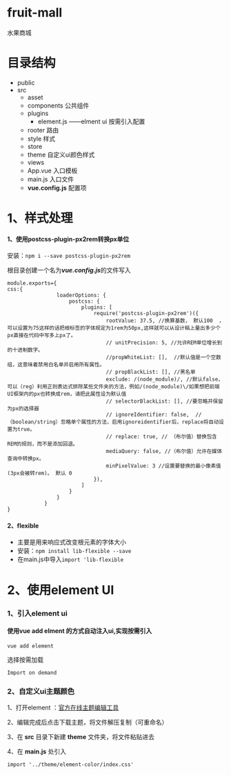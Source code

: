 # fruit-mall
水果商城
# 目录结构
- public
- src
  - asset
  - components 公共组件
  - plugins 
    - element.js ——elment ui 按需引入配置
  - rooter 路由
  - style  样式
  - store
  - theme 自定义ui颜色样式  
  - views 
  - App.vue 入口模板
  - main.js  入口文件
  - **vue.config.js**  配置项

# 1、样式处理
#### 1、使用postcss-plugin-px2rem转换px单位
安装：`npm i --save postcss-plugin-px2rem`

根目录创建一个名为***vue.config.js***的文件写入
```
module.exports={
css:{
                loaderOptions: {
                    postcss: {
                        plugins: [
                            require('postcss-plugin-px2rem')({
                                rootValue: 37.5, //换算基数， 默认100  ，可以设置为75这样的话把根标签的字体规定为1rem为50px,这样就可以从设计稿上量出多少个px直接在代码中写多上px了。
                                // unitPrecision: 5, //允许REM单位增长到的十进制数字。
                                //propWhiteList: [],  //默认值是一个空数组，这意味着禁用白名单并启用所有属性。
                                // propBlackList: [], //黑名单
                                exclude: /(node_module)/, //默认false，可以（reg）利用正则表达式排除某些文件夹的方法，例如/(node_module)\/如果想把前端UI框架内的px也转换成rem，请把此属性设为默认值
                                // selectorBlackList: [], //要忽略并保留为px的选择器
                                // ignoreIdentifier: false,  //（boolean/string）忽略单个属性的方法，启用ignoreidentifier后，replace将自动设置为true。
                                // replace: true, // （布尔值）替换包含REM的规则，而不是添加回退。
                                mediaQuery: false, //（布尔值）允许在媒体查询中转换px。
                                minPixelValue: 3 //设置要替换的最小像素值(3px会被转rem)。 默认 0
                            }),
                        ]
                    }
                }
            }
}
```
#### 2、flexible
- 主要是用来响应式改变根元素的字体大小
- 安装：`npm install lib-flexible --save`
- 在main.js中导入`import 'lib-flexible`

# 2、使用element UI
### 1、引入element ui
#### 使用vue add elment 的方式自动注入ui,实现按需引入
`
vue add element
`

选择按需加载

`
Import on demand
`
### 2、自定义ui主题颜色
1、打开element ：[官方在线主题编辑工具](https://elementui.github.io/theme-chalk-preview/#/zh-CN)

2、编辑完成后点击下载主题，将文件解压复制（可重命名）

3、在 **src** 目录下新建 **theme** 文件夹，将文件粘贴进去

4、在 **main.js** 处引入

`
import '../theme/element-color/index.css'
`